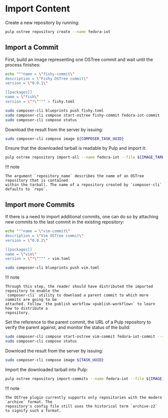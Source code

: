 # Import Content

Create a new repository by running:

```bash
pulp ostree repository create --name fedora-iot
```

## Import a Commit

First, build an image representing one OSTree commit and wait until the process finishes:

```bash
echo """name = \"fishy-commit\"
description = \"Fishy OSTree commit\"
version = \"0.0.1\"

[[packages]]
name = \"fish\"
version = \"*\"""" > fishy.toml

sudo composer-cli blueprints push fishy.toml
sudo composer-cli compose start-ostree fishy-commit fedora-iot-commit --ref fedora/stable/x86_64/iot
sudo composer-cli compose status
```

Download the result from the server by issuing:

```bash
sudo composer-cli compose image ${COMPOSER_TASK_UUID}
```

Ensure that the downloaded tarball is readable by Pulp and import it:

```bash
pulp ostree repository import-all --name fedora-iot --file ${IMAGE_TARBALL_C1} --repository_name repo
```

!!! note

    The argument `repository_name` describes the name of an OSTree repository that is contained
    within the tarball. The name of a repository created by `composer-cli` defaults to `repo`.


## Import more Commits

If there is a need to import additional commits, one can do so by attaching new commits to the last
commit in the existing repository:

```bash
echo """name = \"vim-commit\"
description = \"Vim OSTree commit\"
version = \"0.0.2\"

[[packages]]
name = \"vim\"
version = \"*\"""" > vim.toml

sudo composer-cli blueprints push vim.toml
```

!!! note

    Through this step, the reader should have distributed the imported repository to enable the
    `composer-cli` utility to download a parent commit to which more commits are going to be
    attached. Follow `the publish workflow <publish-workflow>` to learn how to distribute a
    repository.


Set the reference to the parent commit, the URL of a Pulp repository to verify the parent against,
and monitor the status of the build:

```bash
sudo composer-cli compose start-ostree vim-commit fedora-iot-commit --ref fedora/stable/x86_64/iot --parent fedora/stable/x86_64/iot --url ${DISTRIBUTION_BASE_URL}
sudo composer-cli compose status
```

Download the result from the server by issuing:

```bash
sudo composer-cli compose image ${TASK_UUID}
```

Import the downloaded tarball into Pulp:

```bash
pulp ostree repository import-commits --name fedora-iot --file ${IMAGE_TARBALL_C2} --repository_name repo --ref fedora/stable/x86_64/iot
```

!!! note

    The OSTree plugin currently supports only repositories with the modern `archive` format. The
    repository's config file still uses the historical term `archive-z2` to signify such a format.

